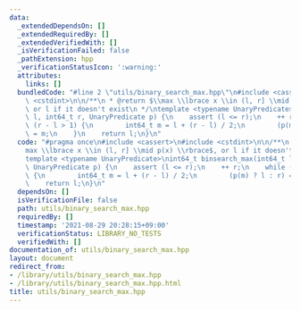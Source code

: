 ```yaml
---
data:
  _extendedDependsOn: []
  _extendedRequiredBy: []
  _extendedVerifiedWith: []
  _isVerificationFailed: false
  _pathExtension: hpp
  _verificationStatusIcon: ':warning:'
  attributes:
    links: []
  bundledCode: "#line 2 \"utils/binary_search_max.hpp\"\n#include <cassert>\n#include\
    \ <cstdint>\n\n/**\n * @return $\\max \\lbrace x \\in (l, r] \\mid p(x) \\rbrace$,\
    \ or l if it doesn't exist\n */\ntemplate <typename UnaryPredicate>\nint64_t binsearch_max(int64_t\
    \ l, int64_t r, UnaryPredicate p) {\n    assert (l <= r);\n    ++ r;\n    while\
    \ (r - l > 1) {\n        int64_t m = l + (r - l) / 2;\n        (p(m) ? l : r)\
    \ = m;\n    }\n    return l;\n}\n"
  code: "#pragma once\n#include <cassert>\n#include <cstdint>\n\n/**\n * @return $\\\
    max \\lbrace x \\in (l, r] \\mid p(x) \\rbrace$, or l if it doesn't exist\n */\n\
    template <typename UnaryPredicate>\nint64_t binsearch_max(int64_t l, int64_t r,\
    \ UnaryPredicate p) {\n    assert (l <= r);\n    ++ r;\n    while (r - l > 1)\
    \ {\n        int64_t m = l + (r - l) / 2;\n        (p(m) ? l : r) = m;\n    }\n\
    \    return l;\n}\n"
  dependsOn: []
  isVerificationFile: false
  path: utils/binary_search_max.hpp
  requiredBy: []
  timestamp: '2021-08-29 20:28:15+09:00'
  verificationStatus: LIBRARY_NO_TESTS
  verifiedWith: []
documentation_of: utils/binary_search_max.hpp
layout: document
redirect_from:
- /library/utils/binary_search_max.hpp
- /library/utils/binary_search_max.hpp.html
title: utils/binary_search_max.hpp
---
```

